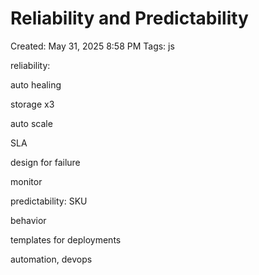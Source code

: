 # Reliability and Predictability

Created: May 31, 2025 8:58 PM
Tags: js

reliability:

auto healing

storage x3

auto scale

SLA 

design for failure

monitor

predictability:
SKU

behavior

templates for deployments

automation, devops